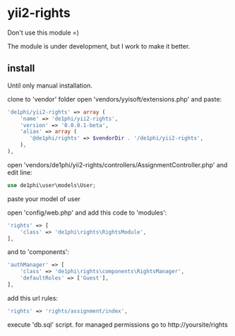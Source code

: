 yii2-rights
===========

Don't use this module =) 

The module is under development, but I work to make it better.

install
--------

Until only manual installation.

clone to 'vendor' folder
open 'vendors/yyisoft/extensions.php' and paste:
```php
'de1phi/yii2-rights' => array (
    'name' => 'de1phi/yii2-rights',
    'version' => '0.0.0.1-beta',
    'alias' => array (
       '@de1phi/rights' => $vendorDir . '/de1phi/yii2-rights',
    ),
),
```
open 'vendors/de1phi/yii2-rights/controllers/AssignmentController.php' and edit line:
```php
use de1phi\user\models\User;
```
paste your model of user

open 'config/web.php' and add this code to 'modules':
```php
'rights' => [
    'class' => 'de1phi\rights\RightsModule',
],
```
and to 'components':
```php
'authManager' => [
    'class' => 'de1phi\rights\components\RightsManager',
    'defaultRoles' => ['Guest'],
],
```

add this url rules:
```php
'rights' => 'rights/assignment/index',
```
execute 'db.sql' script.
for managed permissions go to http://yoursite/rights
